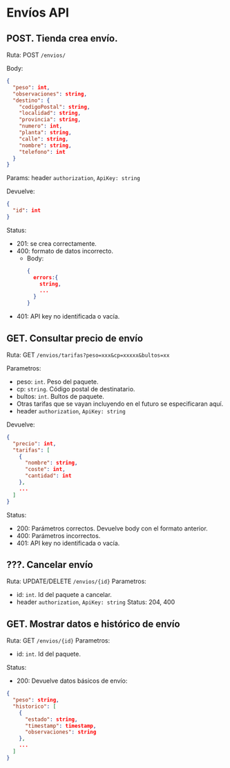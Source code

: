 # Envíos API
## POST. Tienda crea envío.
Ruta: POST `/envios/`

Body:

```json
{
  "peso": int,
  "observaciones": string,
  "destino": {
    "codigoPostal": string,
    "localidad": string,
    "provincia": string,
    "numero": int,
    "planta": string,
    "calle": string,
    "nombre": string,
    "telefono": int
  }
}
```

Params: header `authorization`, `ApiKey: string`

Devuelve:

```json
{
  "id": int
}
```

Status: 
- 201: se crea correctamente.
- 400: formato de datos incorrecto.
  - Body:
    ```json
    {
      errors:{
        string,
        ...  
      }
    }
    ```
- 401: API key no identificada o vacía.

## GET. Consultar precio de envío
Ruta: GET `/envios/tarifas?peso=xxx&cp=xxxxx&bultos=xx`

Parametros:
- peso: `int`. Peso del paquete.
- cp: `string`. Código postal de destinatario.
- bultos: `int`. Bultos de paquete.
- Otras tarifas que se vayan incluyendo en el futuro se especificaran aquí.
- header `authorization`, `ApiKey: string`

Devuelve:

```json
{
  "precio": int,
  "tarifas": [
    {
      "nombre": string,
      "coste": int,
      "cantidad": int
    },
    ...
  ]
}
```

Status:
- 200: Parámetros correctos. Devuelve body con el formato anterior.
- 400: Parámetros incorrectos.
- 401: API key no identificada o vacía.

## ???. Cancelar envío
Ruta: UPDATE/DELETE `/envios/{id}`
Parametros:
- id: `int`. Id del paquete a cancelar.
- header `authorization`, `ApiKey: string`
Status: 204, 400


## GET. Mostrar datos e histórico de envío
Ruta: GET `/envios/{id}`
Parametros:
- id: `int`. Id del paquete.

Status:
- 200: Devuelve datos básicos de envío:

```json
{
  "peso": string,
  "historico": [
    {
      "estado": string,
      "timestamp": timestamp,
      "observaciones": string
    },
    ...
  ]
}
```
